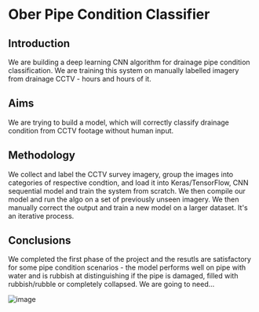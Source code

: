 <h1>Ober Pipe Condition Classifier</h1>

<h2>Introduction</h2>

We are building a deep learning CNN algorithm for drainage pipe condition classification. We are training this system on manually labelled imagery from drainage CCTV - hours and hours of it.

<h2>Aims</h2>

We are trying to build a model, which will correctly classify drainage condition from CCTV footage without human input.

<h2>Methodology</h2>

We collect and label the CCTV survey imagery, group the images into categories of respective condtion, and load it into Keras/TensorFlow, CNN sequential model and train the system from scratch. We then compile our model and run the algo on a set of previously unseen imagery. We then manually correct the output and train a new model on a larger dataset. It's an iterative process.

<h2>Conclusions</h2>

We completed the first phase of the project and the resutls are satisfactory for some pipe condition scenarios - the model performs well on pipe with water and is rubbish at distinguishing if the pipe is damaged, filled with rubbish/rubble or completely collapsed. We are going to need...

![image](https://github.com/Patryk-Obermajer/Ober-Pipe-Condition-Detector/assets/69651910/3d6c30d0-d4c6-43e7-ba15-7d2f1d9c4f35)

